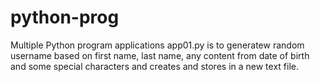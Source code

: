 # python-prog
Multiple Python program applications
app01.py is to generatew random username based on first name, last name, any content from date of birth and some special characters and creates and stores in a new text file. 
